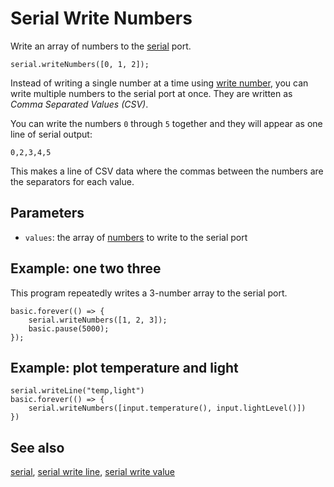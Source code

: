 # Serial Write Numbers

Write an array of numbers to the [serial](/device/serial) port.

```sig
serial.writeNumbers([0, 1, 2]);
```

Instead of writing a single number at a time using [write number](/reference/serial/write-number), you can write multiple numbers to the serial port at once. They are written as _Comma Separated Values (CSV)_.

You can write the numbers `0` through `5` together and they will appear as one line of serial output:

``0,2,3,4,5``

This makes a line of CSV data where the commas between the numbers are the separators for each value.

## Parameters

* `values`: the array of [numbers](/types/number) to write to the serial port

## Example: one two three

This program repeatedly writes a 3-number array to the serial port.

```blocks
basic.forever(() => {
    serial.writeNumbers([1, 2, 3]);
    basic.pause(5000);
});
```

## Example: plot temperature and light

```blocks
serial.writeLine("temp,light")
basic.forever(() => {
    serial.writeNumbers([input.temperature(), input.lightLevel()])
})
```

## See also

[serial](/device/serial),
[serial write line](/reference/serial/write-line),
[serial write value](/reference/serial/write-value)
